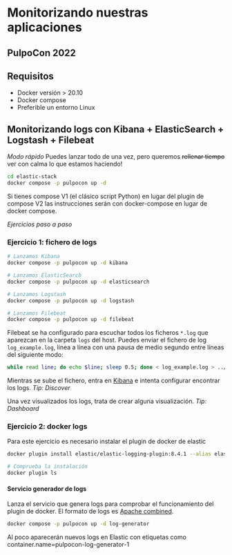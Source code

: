# Monitorizando nuestras aplicaciones
## PulpoCon 2022

## Requisitos

- Docker versión > 20.10
- Docker compose
- Preferible un entorno Linux


## Monitorizando logs con Kibana + ElasticSearch + Logstash + Filebeat

*Modo rápido*
Puedes lanzar todo de una vez, pero queremos ~~rellenar tiempo~~ ver con calma lo que estamos haciendo!

```bash
cd elastic-stack
docker compose -p pulpocon up -d
```

Si tienes compose V1 (el clásico script Python) en lugar del plugin de compose V2 las instrucciones serán con 
docker-compose en lugar de docker compose.

*Ejercicios paso a paso*

### Ejercicio 1: fichero de logs

```bash
# Lanzamos Kibana
docker compose -p pulpocon up -d kibana

# Lanzamos ElasticSearch
docker compose -p pulpocon up -d elasticsearch

# Lanzamos Logstash
docker compose -p pulpocon up -d logstash

# Lanzamos Filebeat
docker compose -p pulpocon up -d filebeat
```

Filebeat se ha configurado para escuchar todos los ficheros `*.log` que aparezcan en la carpeta `logs` del host. Puedes enviar el fichero de log `log_example.log`, línea a línea con una pausa de medio segundo entre líneas del siguiente modo:
```bash
while read line; do echo $line; sleep 0.5; done < log_example.log > ../logs/test.log
```

Mientras se sube el fichero, entra en [Kibana](http://localhost:5601) e intenta configurar encontrar los logs. _Tip: Discover_

Una vez visualizados los logs, trata de crear alguna visualización. _Tip: Dashboard_

### Ejercicio 2: docker logs

Para este ejercicio es necesario instalar el plugin de docker de elastic

```bash
docker plugin install elastic/elastic-logging-plugin:8.4.1 --alias elastic --grant-all-permissions

# Comprueba la instalación
docker plugin ls
```

#### Servicio generador de logs

Lanza el servicio que genera logs para comprobar el funcionamiento del plugin de docker. 
El formato de logs es [Apache combined](http://fileformats.archiveteam.org/wiki/Combined_Log_Format).

```bash
docker compose -p pulpocon up -d log-generator
```

Al poco aparecerán nuevos logs en Elastic con etiquetas como container.name=pulpocon-log-generator-1